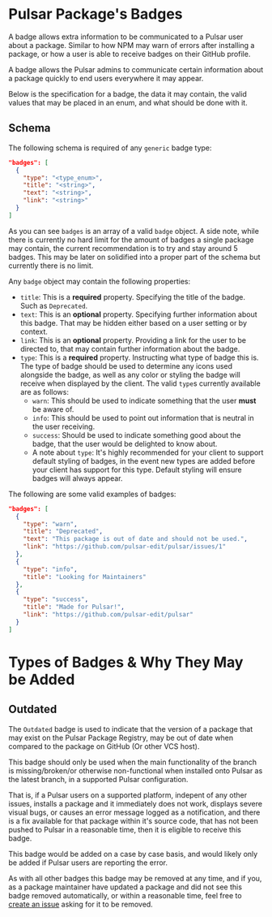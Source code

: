 # Pulsar Package's Badges

A badge allows extra information to be communicated to a Pulsar user about a package. Similar to how NPM may warn of errors after installing a package, or how a user is able to receive badges on their GitHub profile.

A badge allows the Pulsar admins to communicate certain information about a package quickly to end users everywhere it may appear.

Below is the specification for a badge, the data it may contain, the valid values that may be placed in an enum, and what should be done with it.

## Schema

The following schema is required of any `generic` badge type:

```json
"badges": [
  {
    "type": "<type_enum>",
    "title": "<string>",
    "text": "<string>",
    "link": "<string>"
  }
]
```

As you can see `badges` is an array of a valid `badge` object.
A side note, while there is currently no hard limit for the amount of badges a single package may contain, the current recommendation is to try and stay around 5 badges. This may be later on solidified into a proper part of the schema but currently there is no limit.

Any `badge` object may contain the following properties:

* `title`: This is a **required** property. Specifying the title of the badge. Such as `Deprecated`.
* `text`: This is an **optional** property. Specifying further information about this badge. That may be hidden either based on a user setting or by context.
* `link`: This is an **optional** property. Providing a link for the user to be directed to, that may contain further information about the badge.
* `type`: This is a **required** property. Instructing what type of badge this is. The type of badge should be used to determine any icons used alongside the badge, as well as any color or styling the badge will receive when displayed by the client. The valid `type`s currently available are as follows:
  - `warn`: This should be used to indicate something that the user **must** be aware of.
  - `info`: This should be used to point out information that is neutral in the user receiving.
  - `success`: Should be used to indicate something good about the badge, that the user would be delighted to know about.
  - A note about `type`: It's highly recommended for your client to support default styling of badges, in the event new types are added before your client has support for this type. Default styling will ensure badges will always appear.

The following are some valid examples of badges:

```json
"badges": [
  {
    "type": "warn",
    "title": "Deprecated",
    "text": "This package is out of date and should not be used.",
    "link": "https://github.com/pulsar-edit/pulsar/issues/1"
  },
  {
    "type": "info",
    "title": "Looking for Maintainers"
  },
  {
    "type": "success",
    "title": "Made for Pulsar!",
    "link": "https://github.com/pulsar-edit/pulsar"
  }
]
```

# Types of Badges & Why They May be Added

## Outdated

The `Outdated` badge is used to indicate that the version of a package that may exist on the Pulsar Package Registry, may be out of date when compared to the package on GitHub (Or other VCS host).

This badge should only be used when the main functionality of the branch is missing/broken/or otherwise non-functional when installed onto Pulsar as the latest branch, in a supported Pulsar configuration.

That is, if a Pulsar users on a supported platform, indepent of any other issues, installs a package and it immediately does not work, displays severe visual bugs, or causes an error message logged as a notification, and there is a fix available for that package within it's source code, that has not been pushed to Pulsar in a reasonable time, then it is eligible to receive this badge.

This badge would be added on a case by case basis, and would likely only be added if Pulsar users are reporting the error.

As with all other badges this badge may be removed at any time, and if you, as a package maintainer have updated a package and did not see this badge removed automatically, or within a reasonable time, feel free to [create an issue](https://github.com/pulsar-edit/package-backend/issues) asking for it to be removed.
